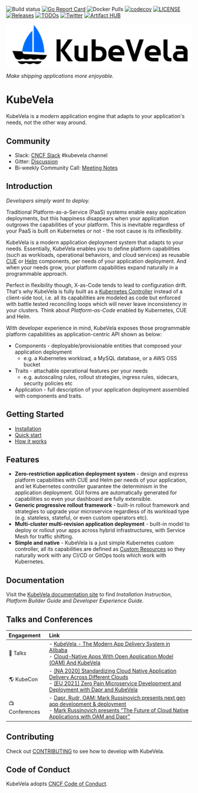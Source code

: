 ![Build status](https://github.com/oam-dev/kubevela/workflows/E2E/badge.svg)
[![Go Report Card](https://goreportcard.com/badge/github.com/oam-dev/kubevela)](https://goreportcard.com/report/github.com/oam-dev/kubevela)
![Docker Pulls](https://img.shields.io/docker/pulls/oamdev/vela-core)
[![codecov](https://codecov.io/gh/oam-dev/kubevela/branch/master/graph/badge.svg)](https://codecov.io/gh/oam-dev/kubevela)
[![LICENSE](https://img.shields.io/github/license/oam-dev/kubevela.svg?style=flat-square)](/LICENSE)
[![Releases](https://img.shields.io/github/release/oam-dev/kubevela/all.svg?style=flat-square)](https://github.com/oam-dev/kubevela/releases)
[![TODOs](https://img.shields.io/endpoint?url=https://api.tickgit.com/badge?repo=github.com/oam-dev/kubevela)](https://www.tickgit.com/browse?repo=github.com/oam-dev/kubevela)
[![Twitter](https://img.shields.io/twitter/url?style=social&url=https%3A%2F%2Ftwitter.com%2Foam_dev)](https://twitter.com/oam_dev)
[![Artifact HUB](https://img.shields.io/endpoint?url=https://artifacthub.io/badge/repository/kubevela)](https://artifacthub.io/packages/search?repo=kubevela)

![alt](docs/en/resources/KubeVela-03.png)

*Make shipping applications more enjoyable.*

# KubeVela

KubeVela is a modern application engine that adapts to your application's needs, not the other way around.

## Community

- Slack:  [CNCF Slack](https://slack.cncf.io/) #kubevela channel
- Gitter: [Discussion](https://gitter.im/oam-dev/community)
- Bi-weekly Community Call: [Meeting Notes](https://docs.google.com/document/d/1nqdFEyULekyksFHtFvgvFAYE-0AMHKoS3RMnaKsarjs)

## Introduction

*Developers simply want to deploy.*

Traditional Platform-as-a-Service (PaaS) systems enable easy application deployments, but this happiness disappears when your application outgrows the capabilities of your platform. This is inevitable regardless of your PaaS is built on Kubernetes or not - the root cause is its inflexibility.

KubeVela is a modern application deployment system that adapts to your needs. Essentially, KubeVela enables you to define platform capabilities (such as workloads, operational behaviors, and cloud services) as reusable [CUE](https://cuelang.org/) or [Helm](https://helm.sh) components, per needs of your application deployment. And when your needs grow, your platform capabilities expand naturally in a programmable approach.

Perfect in flexibility though, X-as-Code tends to lead to configuration drift. That's why KubeVela is fully built as a [Kubernetes Controller](https://kubernetes.io/docs/concepts/architecture/controller/) instead of a client-side tool, i.e. all its capabilities are modeled as code but enforced with battle tested reconciling loops which will never leave inconsistency in your clusters. Think about *Platform-as-Code* enabled by Kubernetes, CUE and Helm.

With developer experience in mind, KubeVela exposes those programmable platform capabilities as application-centric API shown as below:
- Components - deployable/provisionable entities that composed your application deployment
  - e.g. a Kubernetes workload, a MySQL database, or a AWS OSS bucket
- Traits - attachable operational features per your needs
  - e.g. autoscaling rules, rollout strategies, ingress rules, sidecars, security policies etc
- Application - full description of your application deployment assembled with components and traits.

## Getting Started

- [Installation](https://kubevela.io/docs/install)
- [Quick start](https://kubevela.io/docs/quick-start)
- [How it works](https://kubevela.io/docs/concepts)

## Features

- **Zero-restriction application deployment system** - design and express platform capabilities with CUE and Helm per needs of your application, and let Kubernetes controller guarantee the determinism in the application deployment. GUI forms are automatically generated for capabilities so even your dashboard are fully extensible.
- **Generic progressive rollout framework** - built-in rollout framework and strategies to upgrade your microservice regardless of its workload type (e.g. stateless, stateful, or even custom operators etc).
- **Multi-cluster multi-revision application deployment** - built-in model to deploy or rollout your apps across hybrid infrastructures, with Service Mesh for traffic shifting. 
- **Simple and native** - KubeVela is a just simple Kubernetes custom controller, all its capabilities are defined as [Custom Resources](https://kubernetes.io/docs/concepts/extend-kubernetes/api-extension/custom-resources/) so they naturally work with any CI/CD or GitOps tools which work with Kubernetes.

## Documentation

Visit the [KubeVela documentation site](https://kubevela.io/) to find *Installation Instruction*, *Platform Builder Guide* and *Developer Experience Guide*.

## Talks and Conferences

| Engagement | Link        |
|:-----------|:------------|
| 🎤  Talks | - [KubeVela - The Modern App Delivery System in Alibaba](https://docs.google.com/presentation/d/1CWCLcsKpDQB3bBDTfdv2BZ8ilGGJv2E8L-iOA5HMrV0/edit?usp=sharing) <br> - [Cloud-Native Apps With Open Application Model (OAM) And KubeVela](https://www.youtube.com/watch?v=2CBu6sOTtwk)  |
| 🌎 KubeCon | - [ [NA 2020] Standardizing Cloud Native Application Delivery Across Different Clouds](https://www.youtube.com/watch?v=0yhVuBIbHcI) <br> - [ [EU 2021] Zero Pain Microservice Development and Deployment with Dapr and KubeVela](https://sched.co/iE4S) |
| 📺 Conferences | - [Dapr, Rudr, OAM: Mark Russinovich presents next gen app development & deployment](https://www.youtube.com/watch?v=eJCu6a-x9uo) <br> - [Mark Russinovich presents "The Future of Cloud Native Applications with OAM and Dapr"](https://myignite.techcommunity.microsoft.com/sessions/82059)|

## Contributing
Check out [CONTRIBUTING](./CONTRIBUTING.md) to see how to develop with KubeVela.

## Code of Conduct
KubeVela adopts [CNCF Code of Conduct](https://github.com/cncf/foundation/blob/master/code-of-conduct.md).
